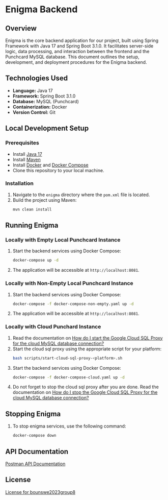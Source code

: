 # Enigma Backend

## Overview
Enigma is the core backend application for our project, built using Spring Framework with Java 17 and Spring Boot 3.1.0. It facilitates server-side logic, data processing, and interaction between the frontend and the Punchcard MySQL database. This document outlines the setup, development, and deployment procedures for the Enigma backend.

## Technologies Used
- **Language:** Java 17
- **Framework:** Spring Boot 3.1.0
- **Database:** MySQL (Punchcard)
- **Containerization:** Docker
- **Version Control:** Git

## Local Development Setup

### Prerequisites
- Install [Java 17](https://jdk.java.net/17/)
- Install [Maven](https://maven.apache.org/download.cgi)
- Install [Docker](https://docs.docker.com/get-docker/) and [Docker Compose](https://docs.docker.com/compose/install/)
- Clone this repository to your local machine.

### Installation
1. Navigate to the `enigma` directory where the `pom.xml` file is located.
2. Build the project using Maven:
    ```bash
    mvn clean install
    ```

## Running Enigma

### Locally with Empty Local Punchcard Instance

1. Start the backend services using Docker Compose:
    ```bash
    docker-compose up -d
    ```
2. The application will be accessible at `http://localhost:8081`.

### Locally with Non-Empty Local Punchcard Instance

1. Start the backend services using Docker Compose:
    ```bash
    docker-compose -f docker-compose-non-empty.yaml up -d
    ```
2. The application will be accessible at `http://localhost:8081`.

### Locally with Cloud Punchard Instance

1. Read the documentation on [How do I start the Google Cloud SQL Proxy for the cloud MySQL database connection?](scripts/start-cloud-sql-proxy.md)
2. Start the cloud sql proxy using the appropriate script for your platform:
    ```bash
    bash scripts/start-cloud-sql-proxy-<platform>.sh
    ```
3. Start the backend services using Docker Compose:
    ```bash
    docker-compose -f docker-compose-cloud.yaml up -d
    ```
4. Do not forget to stop the cloud sql proxy after you are done. Read the documentation on [How do I stop the Google Cloud SQL Proxy for the cloud MySQL database connection?](scripts/kill-cloud-sql-proxy.md) 

## Stopping Enigma
1. To stop enigma services, use the following command:
    ```bash
    docker-compose down
    ```

## API Documentation
[Postman API Documentation](https://lively-resonance-898824.postman.co/documentation/27173951-3658f7df-0967-4316-b29d-0f476cfe976d/publish?workspaceId=93748791-ac9b-476d-847a-17d118c01da2)

## License
[License for bounswe2023group8](https://github.com/bounswe/bounswe2023group8/blob/main/LICENSE)
